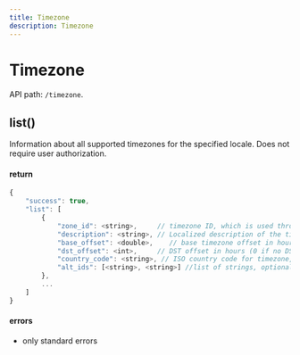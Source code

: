 ```yaml
---
title: Timezone
description: Timezone
---
```


# Timezone

API path: `/timezone`.

## list()
Information about all supported timezones for the specified locale. Does not require user authorization.

#### return

```js
{
    "success": true,
    "list": [
        {
            "zone_id": <string>,     // timezone ID, which is used throughout the API, e.g. "Africa/Dar_es_Salaam"
            "description": <string>, // Localized description of the timezone, e.g. "Ekaterinburg"
            "base_offset": <double>,    // base timezone offset in hours, e.g. 4 for Moscow. May be negative or fractional!
            "dst_offset": <int>,     // DST offset in hours (0 if no DST rules for this timezone).
            "country_code": <string>, // ISO country code for timezone, e.g. "RU",
            "alt_ids": [<string>, <string>] //list of strings, optional, alternative timezone IDs
        },
        ...
    ]
}
```

#### errors
*   only standard errors
